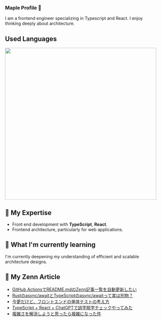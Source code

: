 ### Maple Profile 🍁

I am a frontend engineer specializing in Typescript and React. I enjoy thinking deeply about architecture.

## Used Languages

<p align="left">
    <a href="https://github.com/fuuki12" target="_blank">
    <img src="https://github-readme-stats.vercel.app/api/top-langs/?username=fuuki12&layout=compact&bg_color=DEG,ffb3ba,ffdfba&title_color=fc85ae" width="500px;" target="_blank" />
    </a>
</p>

## 🔭 My Expertise

- Front end development with **TypeScript**, **React**.
- Frontend architecture, particularly for web applications.

## 🌱 What I'm currently learning

I'm currently deepening my understanding of efficient and scalable architecture designs.

## 🎾 My Zenn Article

- [GitHub ActionsでREADME.mdのZenn記事一覧を自動更新したい](https://zenn.dev//maple_siro/articles/295d0405f6940a)
- [Rustのasync/awaitとTypeScriptのasync/awaitって実は別物？](https://zenn.dev//maple_siro/articles/e3d5fe66fec4dc)
- [今更だけど、フロントエンドの単体テストの考え方](https://zenn.dev//maple_siro/articles/c0988e361b73c7)
- [TypeScript + React + ChatGPTで誤字脱字チェックやってみた](https://zenn.dev//maple_siro/articles/6ff68f63766b72)
- [複雑さを解消しようと思ったら複雑になった件](https://zenn.dev//maple_siro/articles/0caad77a5cb79d)